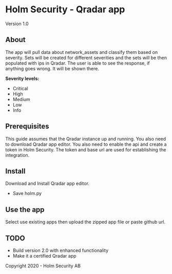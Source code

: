 # Holm Security - Qradar app

Version 1.0

## About

The app will pull data about network_assets and classify them based on severity. Sets will be created for different severities and the sets will be then populated with ips in Qradar. The user is able to see the response, if anything goes wrong. It will be shown there.


**Severity levels:**


- Critical
- High
- Medium
- Low
- Info

## Prerequisites

This guide assumes that the Qradar instance up and running. You also need to download Qradar app editor.
You also need to enable the api and create a token in Holm Security. The token and base url are used for establishing the integration.

## Install

Download and Install Qradar app editor.  

- Save holm.py

## Use the app

Select use existing apps then upload the zipped app file or paste github url.

## TODO

- Build version 2.0 with enhanced functionality
- Make it a certified Qradar app

Copyright 2020 - Holm Security AB
